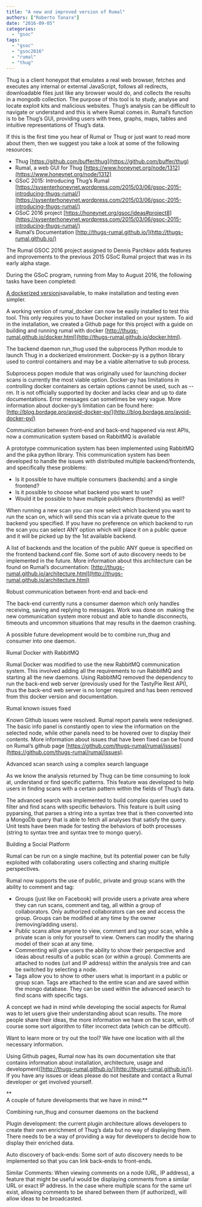 ```yaml
---
title: "A new and improved version of Rumal"
authors: ["Roberto Tanara"]
date: "2016-09-05"
categories: 
  - "gsoc"
tags: 
  - "gsoc"
  - "gsoc2016"
  - "rumal"
  - "thug"
---
```


Thug is a client honeypot that emulates a real web browser, fetches and executes any internal or external JavaScript, follows all redirects, downloadable files just like any browser would do, and collects the results in a mongodb collection. The purpose of this tool is to study, analyse and locate exploit kits and malicious websites. Thug’s analysis can be difficult to navigate or understand and this is where Rumal comes in. Rumal’s function is to be Thug’s GUI, providing users with trees, graphs, maps, tables and intuitive representations of Thug’s data.

If this is the first time you hear of Rumal or Thug or just want to read more about them, then we suggest you take a look at some of the following resources:

- Thug [https://github.com/buffer/thug](https://github.com/buffer/thug)
- Rumal, a web GUI for Thug [https://www.honeynet.org/node/1312](https://www.honeynet.org/node/1312)
- GSoC 2015: Introducing Thug’s Rumal [https://sysenterhoneynet.wordpress.com/2015/03/06/gsoc-2015-introducing-thugs-rumal/](https://sysenterhoneynet.wordpress.com/2015/03/06/gsoc-2015-introducing-thugs-rumal/)
- GSoC 2016 project [https://honeynet.org/gsoc/ideas#project8](https://sysenterhoneynet.wordpress.com/2015/03/06/gsoc-2015-introducing-thugs-rumal/)
- Rumal’s Documentation [http://thugs-rumal.github.io/](http://thugs-rumal.github.io/)
    

The Rumal GSOC 2016 project assigned to Dennis Parchkov adds features and improvements to the previous 2015 GSoC Rumal project that was in its early alpha stage.

During the GSoC program, running from May to August 2016, the following tasks have been completed:

[A dockerized version](https://github.com/thugs-rumal/rumal_docker)[i](https://github.com/thugs-rumal/rumal_docker)savailable[,](https://github.com/thugs-rumal/rumal_docker) to make installation and testing even simpler.

A working version of rumal\_docker can now be easily installed to test this tool. This only requires you to have Docker installed on your system. To aid in the installation, we created a Github page for this project with a guide on building and running rumal with docker [http://thugs-rumal.github.io/docker.html](http://thugs-rumal.github.io/docker.html).

The backend daemon run\_thug used the subprocess Python module to launch Thug in a dockerized environment. Docker-py is a python library used to control containers and may be a viable alternative to sub process.

Subprocess popen module that was originally used for launching docker scans is currently the most viable option. Docker-py has limitations in controlling docker containers as certain options cannot be used, such as --rm. It is not officially supported by docker and lacks clear and up to date documentations. Error messages can sometimes be very vague. More information about docker-py’s limitation can be found here:[http://blog.bordage.pro/avoid-docker-py/](http://blog.bordage.pro/avoid-docker-py/)

Communication between front-end and back-end happened via rest APIs, now a communication system based on RabbitMQ is available

A prototype communication system has been implemented using RabbitMQ and the pika python library. This communication system has been developed to handle the issues with distributed multiple backend/frontends, and specifically these problems:

- Is it possible to have multiple consumers (backends) and a single frontend?
- Is it possible to choose what backend you want to use?
- Would it be possible to have multiple publishers (frontends) as well?

 When running a new scan you can now select which backend you want to run the scan on, which will send this scan via a private queue to the backend you specified. If you have no preference on which backend to run the scan you can select ANY option which will place it on a public queue and it will be picked up by the 1st available backend.

A list of backends and the location of the public ANY queue is specified on the frontend backend.conf file. Some sort of auto discovery needs to be implemented in the future. More information about this architecture can be found on Rumal’s documentation: [http://thugs-rumal.github.io/architecture.html](http://thugs-rumal.github.io/architecture.html)

Robust communication between front-end and back-end

The back-end currently runs a consumer daemon which only handles receiving, saving and replying to messages. Work was done on  making the new communication system more robust and able to handle disconnects, timeouts and uncommon situations that may results in the daemon crashing.

A possible future development would be to combine run\_thug and consumer into one daemon.

Rumal Docker with RabbitMQ

Rumal Docker was modified to use the new RabbitMQ communication system. This involved adding all the requirements to run RabbitMQ and starting all the new daemons. Using RabbitMQ removed the dependency to run the back-end web server (previously used for the TastyPie Rest API), thus the back-end web server is no longer required and has been removed from this docker version and documentation.

Rumal known issues fixed

Known Github issues were resolved. Rumal report panels were redesigned. The basic info panel is constantly open to view the information on the selected node, while other panels need to be hovered over to display their contents. More information about issues that have been fixed can be found on Rumal’s github page [https://github.com/thugs-rumal/rumal/issues](https://github.com/thugs-rumal/rumal/issues).

Advanced scan search using a complex search language

 As we know the analysis returned by Thug can be time consuming to look at, understand or find specific patterns. This feature was developed to help users in finding scans with a certain pattern within the fields of Thug’s data.

The advanced search was implemented to build complex queries used to filter and find scans with specific behaviors. This feature is built using pyparsing, that parses a string into a syntax tree that is then converted into a MongoDb query that is able to fetch all analyses that satisfy the query. Unit tests have been made for testing the behaviors of both processes (string to syntax tree and syntax tree to mongo query).  
  

Building a Social Platform

 Rumal can be run on a single machine, but its potential power can be fully exploited with collaborating  users collecting and sharing multiple perspectives.

Rumal now supports the use of public, private and group scans with the ability to comment and tag:

- Groups (just like on Facebook) will provide users a private area where they can run scans, comment and tag, all within a group of collaborators. Only authorized collaborators can see and access the group. Groups can be modified at any time by the owner (removing/adding users). 
- Public scans allow anyone to view, comment and tag your scan, while a private scan is only for yourself to view. Owners can modify the sharing model of their scan at any time.
- Commenting will give users the ability to show their perspective and ideas about results of a public scan (or within a group). Comments are attached to nodes (url and IP address) within the analysis tree and can be switched by selecting a node.
- Tags allow you to show to other users what is important in a public or group scan. Tags are attached to the entire scan and are saved within the mongo database. They can be used within the advanced search to find scans with specific tags. 
    

 A concept we had in mind while developing the social aspects for Rumal was to let users give their understanding about scan results. The more people share their ideas, the more information we have on the scan, with of course some sort algorithm to filter incorrect data (which can be difficult).

Want to learn more or try out the tool? We have one location with all the necessary information.

Using Github pages, Rumal now has its own documentation site that contains information about installation, architecture, usage and development([http://thugs-rumal.github.io/](http://thugs-rumal.github.io/)). If you have any issues or ideas please do not hesitate and contact a Rumal developer or get involved yourself. 

**  
A couple of future developments that we have in mind:**

Combining run\_thug and consumer daemons on the backend

Plugin development: the current plugin architecture allows developers to create their own enrichment of Thug’s data but no way of displaying them. There needs to be a way of providing a way for developers to decide how to display their enriched data.

Auto discovery of back-ends: Some sort of auto discovery needs to be implemented so that you can link back-ends to front-ends.

Similar Comments: When viewing comments on a node (URL, IP address), a feature that might be useful would be displaying comments from a similar URL or exact IP address. In the case where multiple scans for the same url exist, allowing comments to be shared between them (if authorized), will allow ideas to be broadcasted.
